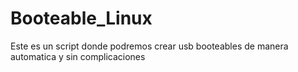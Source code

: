 # Booteable_Linux
Este es un script donde podremos crear usb booteables de manera automatica y sin complicaciones
